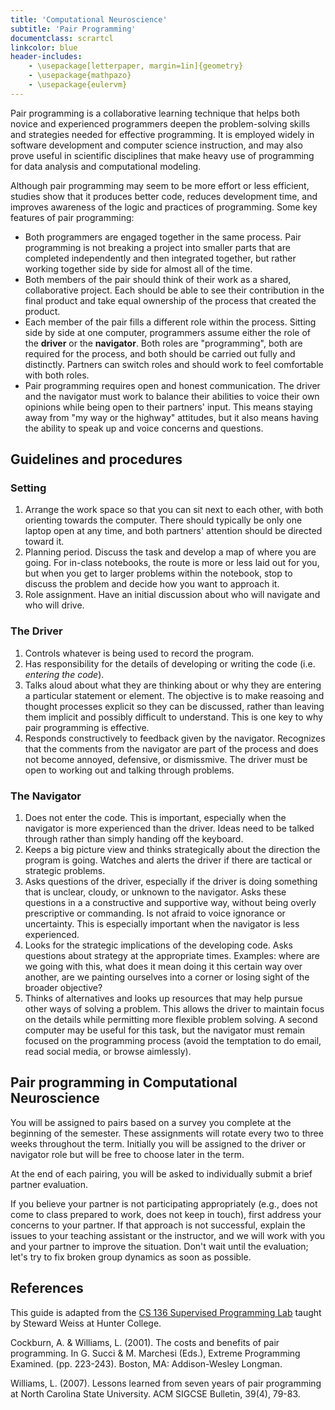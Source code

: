 ```yaml
---
title: 'Computational Neuroscience'
subtitle: 'Pair Programming'
documentclass: scrartcl
linkcolor: blue
header-includes:
    - \usepackage[letterpaper, margin=1in]{geometry}
    - \usepackage{mathpazo}
    - \usepackage{eulervm}
---
```


Pair programming is a collaborative learning technique that helps both novice and experienced programmers deepen the problem-solving skills and strategies needed for effective programming. It is employed widely in  software development and computer science instruction, and may also prove useful in scientific disciplines that make heavy use of programming for data analysis and computational modeling.

Although pair programming may seem to be more effort or less efficient, studies show that it produces better code, reduces development time, and improves awareness of the logic and practices of programming. Some key features of pair programming:

- Both programmers are engaged together in the same process. Pair programming is not breaking a project into smaller parts that are completed independently and then integrated together, but rather working together side by side for almost all of the time.
- Both members of the pair should think of their work as a shared, collaborative project. Each should be able to see their contribution in the final product and take equal ownership of the process that created the product.
- Each member of the pair fills a different role within the process. Sitting side by side at one computer, programmers assume either the role of the **driver** or the **navigator**. Both roles are "programming", both are required for the process, and both should be carried out fully and distinctly. Partners can switch roles and should work to feel comfortable with both roles.
- Pair programming requires open and honest communication. The driver and the navigator must work to balance their abilities to voice their own opinions while being open to their partners' input. This means staying away from "my way or the highway" attitudes, but it also means having the ability to speak up and voice concerns and questions.

## Guidelines and procedures

### Setting

1. Arrange the work space so that you can sit next to each other, with both orienting towards the computer. There should typically be only one laptop open at any time, and both partners' attention should be directed toward it.
2. Planning period. Discuss the task and develop a map of where you are going. For in-class notebooks, the route is more or less laid out for you, but when you get to larger problems within the notebook, stop to discuss the problem and decide how you want to approach it. 
3. Role assignment. Have an initial discussion about who will navigate and who will drive.

### The Driver

1. Controls whatever is being used to record the program.
2. Has responsibility for the details of developing or writing the code (i.e. *entering the code*).
3. Talks aloud about what they are thinking about or why they are entering a particular statement or element. The objective is to make reasoing and thought processes explicit so they can be discussed, rather than leaving them implicit and possibly difficult to understand. This is one key to why pair programming is effective.
4. Responds constructively to feedback given by the navigator. Recognizes that the comments from the navigator are part of the process and does not become annoyed, defensive, or dismissmive. The driver must be open to working out and talking through problems.

### The Navigator

1. Does not enter the code. This is important, especially when the navigator is more experienced than the driver. Ideas need to be talked through rather than simply handing off the keyboard.
2. Keeps a big picture view and thinks strategically about the direction the program is going. Watches and alerts the driver if there are tactical or strategic problems.
3. Asks questions of the driver, especially if the driver is doing something that is unclear, cloudy, or unknown to the navigator. Asks these questions in a a constructive and supportive way, without being overly prescriptive or commanding. Is not afraid to voice ignorance or uncertainty. This is especially important when the navigator is less experienced.
4. Looks for the strategic implications of the developing code. Asks questions about strategy at the appropriate times. Examples: where are we going with this, what does it mean doing it this certain way over another, are we painting ourselves into a corner or losing sight of the broader objective?
6. Thinks of alternatives and looks up resources that may help pursue other ways of solving a problem. This allows the driver to maintain focus on the details while permitting more flexible problem solving. A second computer may be useful for this task, but the navigator must remain focused on the programming process (avoid the temptation to do email, read social media, or browse aimlessly).

## Pair programming in Computational Neuroscience

You will be assigned to pairs based on a survey you complete at the beginning of the semester. These assignments will rotate every two to three weeks throughout the term. Initially you will be assigned to the driver or navigator role but will be free to choose later in the term.

At the end of each pairing, you will be asked to individually submit a brief partner evaluation. 

If you believe your partner is not participating appropriately (e.g., does not come to class prepared to work, does not keep in touch), first address your concerns to your partner. If that approach is not successful, explain the issues to your teaching assistant or the instructor, and we will work with you and your partner to improve the situation. Don't wait until the evaluation; let's try to fix broken group dynamics as soon as possible.

## References

This guide is adapted from the [CS 136 Supervised Programming Lab](http://www.compsci.hunter.cuny.edu/~sweiss/course_materials/csci135/csci136tutorials/pair_programming_tutorial.pdf) taught by Steward Weiss at Hunter College.

Cockburn, A. & Williams, L. (2001). The costs and benefits of pair programming. In G. Succi & M. Marchesi (Eds.), Extreme Programming Examined. (pp. 223-243). Boston, MA: Addison-Wesley Longman.

Williams, L. (2007). Lessons learned from seven years of pair programming at North Carolina State University. ACM SIGCSE Bulletin, 39(4), 79-83.
